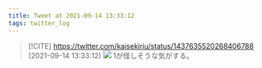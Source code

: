```yaml
---
title: Tweet at 2021-09-14 13:33:12
tags: twitter_log
---
```


> [!CITE] https://twitter.com/kaisekiriu/status/1437635520268406788 (2021-09-14 13:33:12)
> ![](https://twitter.com/kaisekiriu/status/1437635520268406788)
> 1が怪しそうな気がする。
